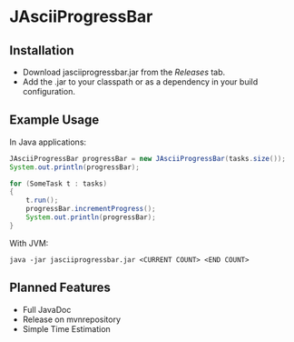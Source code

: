 # JAsciiProgressBar

## Installation

- Download jasciiprogressbar.jar from the _Releases_ tab.
- Add the .jar to your classpath or as a dependency in your build configuration.

## Example Usage

In Java applications:

```java
JAsciiProgressBar progressBar = new JAsciiProgressBar(tasks.size());
System.out.println(progressBar);

for (SomeTask t : tasks)
{
    t.run();
    progressBar.incrementProgress();
    System.out.println(progressBar);
}
```

With JVM:

`java -jar jasciiprogressbar.jar <CURRENT COUNT> <END COUNT>`

## Planned Features

- Full JavaDoc
- Release on mvnrepository
- Simple Time Estimation